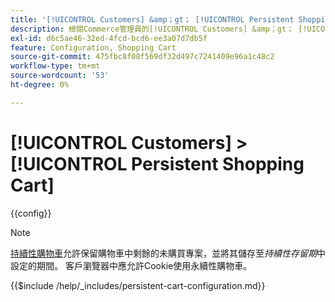 ```yaml
---
title: '[!UICONTROL Customers] &amp；gt； [!UICONTROL Persistent Shopping Cart]'
description: 檢閱Commerce管理員的[!UICONTROL Customers] &amp；gt； [!UICONTROL Persistent Shopping Cart]頁面上的組態設定。
exl-id: d6c5ae46-32ed-4fcd-bcd6-ee3a07d7db5f
feature: Configuration, Shopping Cart
source-git-commit: 475fbc8f08f569df32d497c7241409e96a1c48c2
workflow-type: tm+mt
source-wordcount: '53'
ht-degree: 0%

---
```


# [!UICONTROL Customers] > [!UICONTROL Persistent Shopping Cart]

{{config}}

>[!NOTE]
>
>[持續性購物車](../../stores-purchase/cart-persistent.md)允許保留購物車中剩餘的未購買專案，並將其儲存至&#x200B;_持續性存留期_&#x200B;中設定的期間。 客戶瀏覽器中應允許Cookie使用永續性購物車。


{{$include /help/_includes/persistent-cart-configuration.md}}
